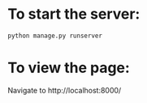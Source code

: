 # To start the server:
`python manage.py runserver`

# To view the page:
Navigate to http://localhost:8000/